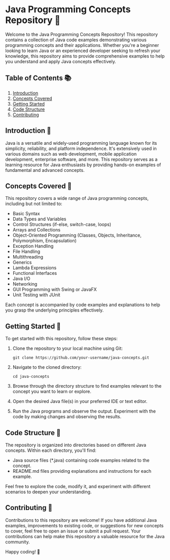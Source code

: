 # Java Programming Concepts Repository 🚀

Welcome to the Java Programming Concepts Repository! This repository contains a collection of Java code examples demonstrating various programming concepts and their applications. Whether you're a beginner looking to learn Java or an experienced developer seeking to refresh your knowledge, this repository aims to provide comprehensive examples to help you understand and apply Java concepts effectively.

## Table of Contents 📚

1. [Introduction](#introduction)
2. [Concepts Covered](#concepts-covered)
3. [Getting Started](#getting-started)
4. [Code Structure](#code-structure)
5. [Contributing](#contributing)

## Introduction 🌟

Java is a versatile and widely-used programming language known for its simplicity, reliability, and platform independence. It's extensively used in various domains such as web development, mobile application development, enterprise software, and more. This repository serves as a learning resource for Java enthusiasts by providing hands-on examples of fundamental and advanced concepts.

## Concepts Covered 🧠

This repository covers a wide range of Java programming concepts, including but not limited to:

- Basic Syntax
- Data Types and Variables
- Control Structures (if-else, switch-case, loops)
- Arrays and Collections
- Object-Oriented Programming (Classes, Objects, Inheritance, Polymorphism, Encapsulation)
- Exception Handling
- File Handling
- Multithreading
- Generics
- Lambda Expressions
- Functional Interfaces
- Java I/O
- Networking
- GUI Programming with Swing or JavaFX
- Unit Testing with JUnit

Each concept is accompanied by code examples and explanations to help you grasp the underlying principles effectively.

## Getting Started 🚀

To get started with this repository, follow these steps:

1. Clone the repository to your local machine using Git:

    ```
    git clone https://github.com/your-username/java-concepts.git
    ```

2. Navigate to the cloned directory:

    ```
    cd java-concepts
    ```

3. Browse through the directory structure to find examples relevant to the concept you want to learn or explore.

4. Open the desired Java file(s) in your preferred IDE or text editor.

5. Run the Java programs and observe the output. Experiment with the code by making changes and observing the results.

## Code Structure 📁

The repository is organized into directories based on different Java concepts. Within each directory, you'll find:

- Java source files (*.java) containing code examples related to the concept.
- README.md files providing explanations and instructions for each example.

Feel free to explore the code, modify it, and experiment with different scenarios to deepen your understanding.

## Contributing 🤝

Contributions to this repository are welcome! If you have additional Java examples, improvements to existing code, or suggestions for new concepts to cover, feel free to open an issue or submit a pull request. Your contributions can help make this repository a valuable resource for the Java community.


Happy coding! 🙂

